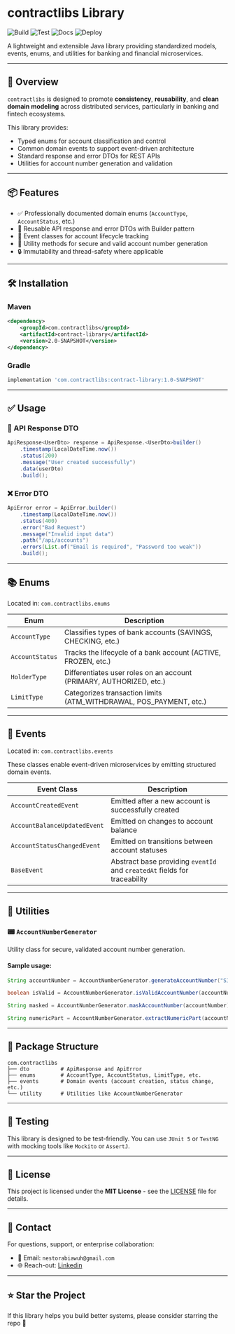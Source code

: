 # contractlibs Library

![Build](https://github.com/6-bank-organization/sixbank-account-library/actions/workflows/ci.yaml/badge.svg?branch=main)
![Test](https://img.shields.io/badge/tests-passing-brightgreen)
![Docs](https://img.shields.io/badge/javadoc-published-blue)
![Deploy](https://img.shields.io/badge/deploy-success-green)

A lightweight and extensible Java library providing standardized models, events, enums, and utilities for banking and financial microservices.

---

## 🚀 Overview

`contractlibs` is designed to promote **consistency**, **reusability**, and **clean domain modeling** across distributed services, particularly in banking and fintech ecosystems.

This library provides:

- Typed enums for account classification and control
- Common domain events to support event-driven architecture
- Standard response and error DTOs for REST APIs
- Utilities for account number generation and validation

---

## 📦 Features

- ✅ Professionally documented domain enums (`AccountType`, `AccountStatus`, etc.)
- 📑 Reusable API response and error DTOs with Builder pattern
- 📣 Event classes for account lifecycle tracking
- 🧠 Utility methods for secure and valid account number generation
- 🔒 Immutability and thread-safety where applicable

---

## 🛠️ Installation

### Maven

```xml
<dependency>
    <groupId>com.contractlibs</groupId>
    <artifactId>contract-library</artifactId>
    <version>2.0-SNAPSHOT</version>
</dependency>
````

### Gradle

```groovy
implementation 'com.contractlibs:contract-library:1.0-SNAPSHOT'
```

---

## ✅ Usage

### 📄 API Response DTO

```java
ApiResponse<UserDto> response = ApiResponse.<UserDto>builder()
    .timestamp(LocalDateTime.now())
    .status(200)
    .message("User created successfully")
    .data(userDto)
    .build();
```

### ❌ Error DTO

```java
ApiError error = ApiError.builder()
    .timestamp(LocalDateTime.now())
    .status(400)
    .error("Bad Request")
    .message("Invalid input data")
    .path("/api/accounts")
    .errors(List.of("Email is required", "Password too weak"))
    .build();
```

---

## 📚 Enums

Located in: `com.contractlibs.enums`

| Enum            | Description                                                          |
| --------------- | -------------------------------------------------------------------- |
| `AccountType`   | Classifies types of bank accounts (SAVINGS, CHECKING, etc.)          |
| `AccountStatus` | Tracks the lifecycle of a bank account (ACTIVE, FROZEN, etc.)        |
| `HolderType`    | Differentiates user roles on an account (PRIMARY, AUTHORIZED, etc.)  |
| `LimitType`     | Categorizes transaction limits (ATM\_WITHDRAWAL, POS\_PAYMENT, etc.) |

---

## 📡 Events

Located in: `com.contractlibs.events`

These classes enable event-driven microservices by emitting structured domain events.

| Event Class                  | Description                                                               |
| ---------------------------- | ------------------------------------------------------------------------- |
| `AccountCreatedEvent`        | Emitted after a new account is successfully created                       |
| `AccountBalanceUpdatedEvent` | Emitted on changes to account balance                                     |
| `AccountStatusChangedEvent`  | Emitted on transitions between account statuses                           |
| `BaseEvent`                  | Abstract base providing `eventId` and `createdAt` fields for traceability |

---

## 🔧 Utilities

### 📟 `AccountNumberGenerator`

Utility class for secure, validated account number generation.

#### Sample usage:

```java
String accountNumber = AccountNumberGenerator.generateAccountNumber("SIX");

boolean isValid = AccountNumberGenerator.isValidAccountNumber(accountNumber, "SIX");

String masked = AccountNumberGenerator.maskAccountNumber(accountNumber);

String numericPart = AccountNumberGenerator.extractNumericPart(accountNumber, "SIX");
```

---

## 📁 Package Structure

```
com.contractlibs
├── dto          # ApiResponse and ApiError
├── enums        # AccountType, AccountStatus, LimitType, etc.
├── events       # Domain events (account creation, status change, etc.)
└── utility      # Utilities like AccountNumberGenerator
```

---

## 🧪 Testing

This library is designed to be test-friendly. You can use `JUnit 5` or `TestNG` with mocking tools like `Mockito` or `AssertJ`.

---

## 📜 License

This project is licensed under the **MIT License** - see the [LICENSE](LICENSE) file for details.

---

## 📧 Contact

For questions, support, or enterprise collaboration:

* 📮 Email: `nestorabiawuh@gmail.com`
* 🌐 Reach-out: [Linkedin](https://www.linkedin.com/in/nestor-abiangang/)

---

## ⭐ Star the Project

If this library helps you build better systems, please consider starring the repo 🙏

